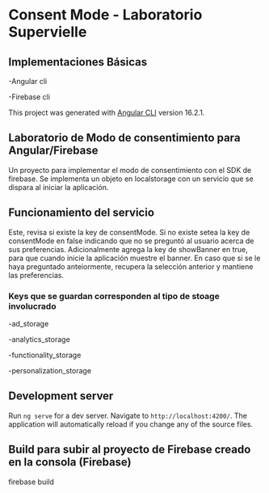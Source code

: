 # Consent Mode - Laboratorio Supervielle

## Implementaciones Básicas

-Angular cli

-Firebase cli

This project was generated with [Angular CLI](https://github.com/angular/angular-cli) version 16.2.1.

## Laboratorio de Modo de consentimiento para Angular/Firebase

Un proyecto para implementar el modo de consentimiento con el SDK de firebase. Se implementa un objeto en localstorage con un
servicio que se dispara al iniciar la aplicación.

## Funcionamiento del servicio

Este, revisa si existe la key de consentMode. Si no existe setea la key de consentMode en false indicando que no se preguntó al usuario
acerca de sus preferencias. Adicionalmente agrega la key de showBanner en true, para que cuando inicie la aplicación muestre el banner.
En caso que si se le haya preguntado anteiormente, recupera la selección anterior y mantiene las preferencias.

### Keys que se guardan corresponden al tipo de stoage involucrado

-ad_storage

-analytics_storage

-functionality_storage

-personalization_storage

## Development server

Run `ng serve` for a dev server. Navigate to `http://localhost:4200/`. The application will automatically reload if you change any of the source files.

## Build para subir al proyecto de Firebase creado en la consola (Firebase)

firebase build
